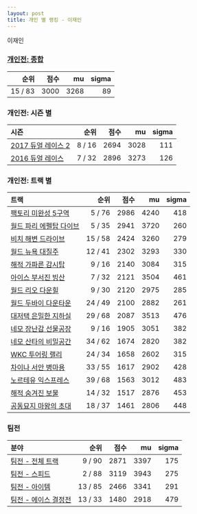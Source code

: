 ```yaml
---
layout: post
title: 개인 별 랭킹 - 이재인
---
```


이재인

### [개인전: 종합](../singles-full)

| 순위 | 점수 | mu | sigma |
|---:|---:|---:|---:|
| 15 / 83 | 3000 | 3268 | 89 |

### 개인전: 시즌 별

| 시즌 | 순위 | 점수 | mu | sigma |
|:---|---:|---:|---:|---:|
| [2017 듀얼 레이스 2](../s2017_1) | 8 / 16 | 2694 | 3028 | 111 |
| [2016 듀얼 레이스](../s2016_1) | 7 / 32 | 2896 | 3273 | 126 |

### 개인전: 트랙 별

| 트랙 | 순위 | 점수 | mu | sigma |
|:---|---:|---:|---:|---:|
| [팩토리 미완성 5구역](../district5) | 5 / 76 | 2986 | 4240 | 418 |
| [월드 파리 에펠탑 다이브](../eifel) | 5 / 35 | 2941 | 3720 | 260 |
| [비치 해변 드라이브](../haebyun) | 15 / 58 | 2424 | 3260 | 279 |
| [월드 뉴욕 대질주](../newyork) | 12 / 41 | 2302 | 3293 | 330 |
| [해적 가파른 감시탑](../gamshi) | 9 / 16 | 2140 | 3084 | 315 |
| [아이스 부서진 빙산](../boobing) | 7 / 32 | 2121 | 3504 | 461 |
| [월드 리오 다운힐](../rio) | 9 / 30 | 2120 | 2975 | 285 |
| [월드 두바이 다운타운](../dubai) | 24 / 49 | 2100 | 2882 | 261 |
| [대저택 은밀한 지하실](../jeotaek) | 29 / 68 | 2087 | 3513 | 476 |
| [네모 장난감 선물공장](../present) | 9 / 16 | 1905 | 3051 | 382 |
| [네모 산타의 비밀공간](../santa) | 34 / 62 | 1674 | 2820 | 382 |
| [WKC 투어링 랠리](../rally) | 24 / 34 | 1658 | 2602 | 315 |
| [차이나 서안 병마용](../byeongma) | 33 / 55 | 1617 | 2902 | 428 |
| [노르테유 익스프레스](../noex) | 39 / 68 | 1563 | 3012 | 483 |
| [해적 숨겨진 보물](../haesumbo) | 14 / 32 | 1517 | 2876 | 453 |
| [공동묘지 마왕의 초대](../mawang) | 18 / 37 | 1461 | 2806 | 448 |

### 팀전

| 분야 | 순위 | 점수 | mu | sigma |
|:---|---:|---:|---:|---:|
| [팀전 - 전체 트랙](../team-full) | 9 / 90 | 2871 | 3397 | 175 |
| [팀전 - 스피드](../team-speed) | 2 / 88 | 3119 | 3943 | 275 |
| [팀전 - 아이템](../team-item) | 13 / 85 | 2466 | 3341 | 291 |
| [팀전 - 에이스 결정전](../team-ace) | 13 / 33 | 1480 | 2918 | 479 |
